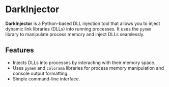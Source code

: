 # DarkInjector

**DarkInjector** is a Python-based DLL injection tool that allows you to inject dynamic link libraries (DLLs) into running processes. It uses the `pymem` library to manipulate process memory and inject DLLs seamlessly.

## Features
- Injects DLLs into processes by interacting with their memory space.
- Uses `pymem` and `colorama` libraries for process memory manipulation and console output formatting.
- Simple command-line interface.
